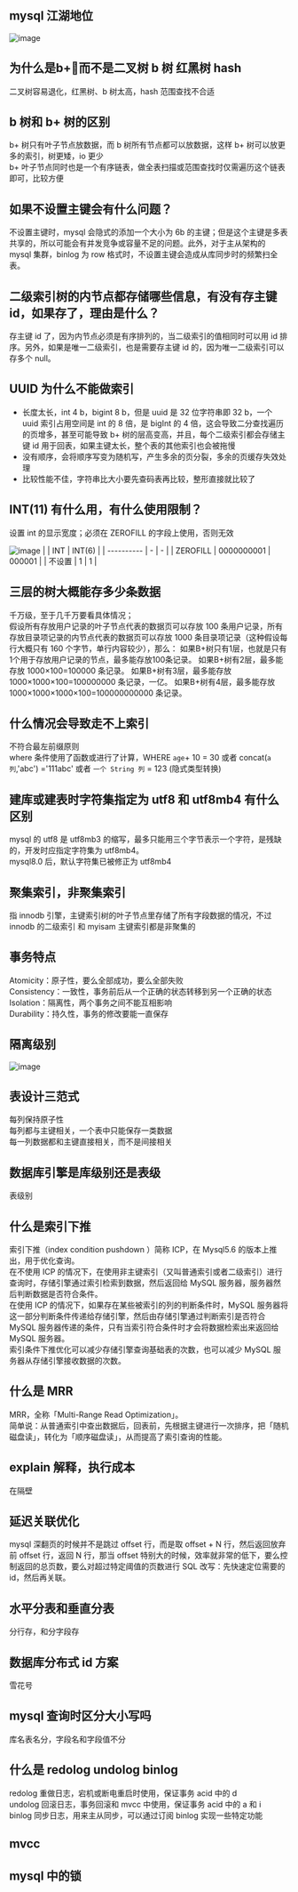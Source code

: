 ## mysql 江湖地位
![image](https://user-images.githubusercontent.com/43411944/139579867-ddfa4594-0133-4c39-bf44-8b6df20b5ee0.png)
## 为什么是b+🌲而不是二叉树 b 树 红黑树 hash
二叉树容易退化，红黑树、b 树太高，hash 范围查找不合适
## b 树和 b+ 树的区别
b+ 树只有叶子节点放数据，而 b 树所有节点都可以放数据，这样 b+ 树可以放更多的索引，树更矮，io 更少  
b+ 叶子节点同时也是一个有序链表，做全表扫描或范围查找时仅需遍历这个链表即可，比较方便
## 如果不设置主键会有什么问题？
不设置主键时，mysql 会隐式的添加一个大小为 6b 的主键；但是这个主键是多表共享的，所以可能会有并发竞争或容量不足的问题。此外，对于主从架构的 mysql 集群，binlog 为 row 格式时，不设置主键会造成从库同步时的频繁扫全表。
## 二级索引树的内节点都存储哪些信息，有没有存主键 id，如果存了，理由是什么？
存主键 id 了，因为内节点必须是有序排列的，当二级索引的值相同时可以用 id 排序。另外，如果是唯一二级索引，也是需要存主键 id 的，因为唯一二级索引可以存多个 null。
## UUID 为什么不能做索引
* 长度太长，int 4 b，bigint 8 b，但是 uuid 是 32 位字符串即 32 b，一个 uuid 索引占用空间是 int 的 8 倍，是 bigInt 的 4 倍，这会导致二分查找遍历的页增多，甚至可能导致 b+ 树的层高变高，并且，每个二级索引都会存储主键 id 用于回表，如果主键太长，整个表的其他索引也会被拖慢   
* 没有顺序，会将顺序写变为随机写，产生多余的页分裂，多余的页缓存失效处理   
* 比较性能不佳，字符串比大小要先查码表再比较，整形直接就比较了
## INT(11) 有什么用，有什么使用限制？  
设置 int 的显示宽度；必须在 ZEROFILL 的字段上使用，否则无效  

![image](https://user-images.githubusercontent.com/43411944/153792979-7d68fa8c-7ece-417a-a706-c17ec6d26067.png)
|              |  INT  |   INT(6)    |
|   ---------- |  -    |   -      |
|   ZEROFILL   |  0000000001 |   000001  |
|   不设置     |  1    |   1         |
## 三层的树大概能存多少条数据
千万级，至于几千万要看具体情况；  
假设所有存放用户记录的叶子节点代表的数据页可以存放 100 条用户记录，所有存放目录项记录的内节点代表的数据页可以存放 1000 条目录项记录（这种假设每行大概只有 160 个字节，单行内容较少），那么：
如果B+树只有1层，也就是只有1个用于存放用户记录的节点，最多能存放100条记录。
如果B+树有2层，最多能存放 1000×100=100000 条记录。
如果B+树有3层，最多能存放 1000×1000×100=100000000 条记录，一亿。
如果B+树有4层，最多能存放 1000×1000×1000×100=100000000000 条记录。  
## 什么情况会导致走不上索引
不符合最左前缀原则  
where 条件使用了函数或进行了计算，WHERE `age`+ 10 = 30 或者 concat(`a 列`,'abc') ='111abc'  或者 `一个 String 列` = 123 (隐式类型转换) 
## 建库或建表时字符集指定为 utf8 和 utf8mb4 有什么区别
mysql 的 utf8 是 utf8mb3 的缩写，最多只能用三个字节表示一个字符，是残缺的，开发时应指定字符集为 utf8mb4。  
mysql8.0 后，默认字符集已被修正为 utf8mb4
## 聚集索引，非聚集索引
指 innodb 引擎，主键索引树的叶子节点里存储了所有字段数据的情况，不过 innodb 的二级索引 和 myisam 主键索引都是非聚集的
## 事务特点
Atomicity：原子性，要么全部成功，要么全部失败  
Consistency：一致性，事务前后从一个正确的状态转移到另一个正确的状态  
Isolation：隔离性，两个事务之间不能互相影响  
Durability：持久性，事务的修改要能一直保存  
## 隔离级别
![image](https://user-images.githubusercontent.com/43411944/139580643-d5d2abf9-a467-4bec-8b8f-9800c75ac214.png)
## 表设计三范式
每列保持原子性   
每列都与主键相关，一个表中只能保存一类数据  
每一列数据都和主键直接相关，而不是间接相关  
## 数据库引擎是库级别还是表级
表级别
## 什么是索引下推
索引下推（index condition pushdown ）简称 ICP，在 Mysql5.6 的版本上推出，用于优化查询。  
在不使用 ICP 的情况下，在使用非主键索引（又叫普通索引或者二级索引）进行查询时，存储引擎通过索引检索到数据，然后返回给 MySQL 服务器，服务器然后判断数据是否符合条件。  
在使用 ICP 的情况下，如果存在某些被索引的列的判断条件时，MySQL 服务器将这一部分判断条件传递给存储引擎，然后由存储引擎通过判断索引是否符合MySQL 服务器传递的条件，只有当索引符合条件时才会将数据检索出来返回给 MySQL 服务器。  
索引条件下推优化可以减少存储引擎查询基础表的次数，也可以减少 MySQL 服务器从存储引擎接收数据的次数。
## 什么是 MRR
MRR，全称「Multi-Range Read Optimization」。  
简单说：从普通索引中查出数据后，回表前，先根据主键进行一次排序，把「随机磁盘读」，转化为「顺序磁盘读」，从而提高了索引查询的性能。
## explain 解释，执行成本
在隔壁  
## 延迟关联优化
mysql 深翻页的时候并不是跳过 offset 行，而是取 offset + N 行，然后返回放弃前 offset 行，返回 N 行，那当 offset 特别大的时候，效率就非常的低下，要么控制返回的总页数，要么对超过特定阈值的页数进行 SQL 改写：先快速定位需要的 id，然后再关联。  
## 水平分表和垂直分表
分行存，和分字段存
## 数据库分布式 id 方案
雪花号
## mysql 查询时区分大小写吗
库名表名分，字段名和字段值不分
## 什么是 redolog undolog binlog
redolog 重做日志，宕机或断电重启时使用，保证事务 acid 中的 d   
undolog 回滚日志，事务回滚和 mvcc 中使用，保证事务 acid 中的 a 和 i   
binlog 同步日志，用来主从同步，可以通过订阅 binlog 实现一些特定功能   
## mvcc
## mysql 中的锁
